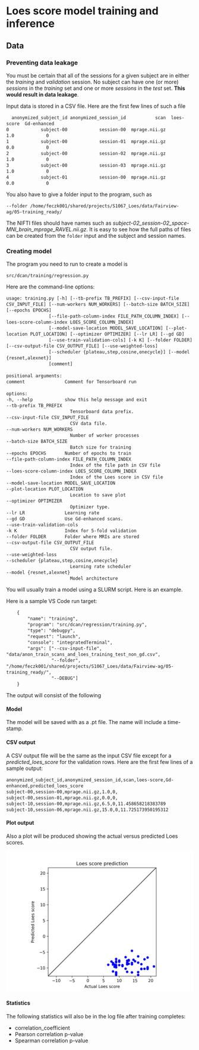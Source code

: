 # Loes score model training and inference

## Data

### Preventing data leakage

You must be certain that all of the sessions for a given subject are in either the *training* and *validation* session.  No subject can have one (or more) *sessions* in the *training* set and one or more *sessions* in the *test* set.  **This would result in data leakage**.

Input data is stored in a CSV file.  Here are the first few lines of such a file

      anonymized_subject_id anonymized_session_id           scan  loes-score  Gd-enhanced
    0            subject-00            session-00  mprage.nii.gz         1.0            0
    1            subject-00            session-01  mprage.nii.gz         0.0            0
    2            subject-00            session-02  mprage.nii.gz         1.0            0
    3            subject-00            session-03  mprage.nii.gz         1.0            0
    4            subject-01            session-00  mprage.nii.gz         0.0            0

You also have to give a folder input to the program, such as

    --folder /home/feczk001/shared/projects/S1067_Loes/data/Fairview-ag/05-training_ready/

The NIFTI files should have names such as *subject-02_session-02_space-MNI_brain_mprage_RAVEL.nii.gz*.  It is easy to see how the full paths of files can be created from the `folder` input and the subject and session names.

### Creating model

The program you need to run to create a model is

    src/dcan/training/regression.py

Here are the command-line options:

    usage: training.py [-h] [--tb-prefix TB_PREFIX] [--csv-input-file CSV_INPUT_FILE] [--num-workers NUM_WORKERS] [--batch-size BATCH_SIZE] [--epochs EPOCHS]
                    [--file-path-column-index FILE_PATH_COLUMN_INDEX] [--loes-score-column-index LOES_SCORE_COLUMN_INDEX]
                    [--model-save-location MODEL_SAVE_LOCATION] [--plot-location PLOT_LOCATION] [--optimizer OPTIMIZER] [--lr LR] [--gd GD]
                    [--use-train-validation-cols] [-k K] [--folder FOLDER] [--csv-output-file CSV_OUTPUT_FILE] [--use-weighted-loss]
                    [--scheduler {plateau,step,cosine,onecycle}] [--model {resnet,alexnet}]
                    [comment]

    positional arguments:
    comment               Comment for Tensorboard run

    options:
    -h, --help            show this help message and exit
    --tb-prefix TB_PREFIX
                            Tensorboard data prefix.
    --csv-input-file CSV_INPUT_FILE
                            CSV data file.
    --num-workers NUM_WORKERS
                            Number of worker processes
    --batch-size BATCH_SIZE
                            Batch size for training
    --epochs EPOCHS       Number of epochs to train
    --file-path-column-index FILE_PATH_COLUMN_INDEX
                            Index of the file path in CSV file
    --loes-score-column-index LOES_SCORE_COLUMN_INDEX
                            Index of the Loes score in CSV file
    --model-save-location MODEL_SAVE_LOCATION
    --plot-location PLOT_LOCATION
                            Location to save plot
    --optimizer OPTIMIZER
                            Optimizer type.
    --lr LR               Learning rate
    --gd GD               Use Gd-enhanced scans.
    --use-train-validation-cols
    -k K                  Index for 5-fold validation
    --folder FOLDER       Folder where MRIs are stored
    --csv-output-file CSV_OUTPUT_FILE
                            CSV output file.
    --use-weighted-loss
    --scheduler {plateau,step,cosine,onecycle}
                            Learning rate scheduler
    --model {resnet,alexnet}
                            Model architecture

You will usually train a model using a SLURM script.  Here is an example.

Here is a sample VS Code run target:

        {
            "name": "training",
            "program": "src/dcan/regression/training.py",
            "type": "debugpy",
            "request": "launch",
            "console": "integratedTerminal",
            "args": ["--csv-input-file", "data/anon_train_scans_and_loes_training_test_non_gd.csv",
                     "--folder",  "/home/feczk001/shared/projects/S1067_Loes/data/Fairview-ag/05-training_ready/",
                     "--DEBUG"]
        }

The output will consist of the following

#### Model

The model will be saved with as a .pt file.  The name will include a time-stamp.

#### CSV output

A CSV output file will be the same as the input CSV file except for a *predicted_loes_score* for the validation rows.  Here are the first few lines of a sample output:

    anonymized_subject_id,anonymized_session_id,scan,loes-score,Gd-enhanced,predicted_loes_score
    subject-00,session-00,mprage.nii.gz,1.0,0,
    subject-00,session-01,mprage.nii.gz,0.0,0,
    subject-10,session-00,mprage.nii.gz,6.5,0,11.458658218383789
    subject-10,session-06,mprage.nii.gz,15.0,0,11.725173950195312

#### Plot output

Also a plot will be produced showing the actual versus predicted Loes scores.

![Loes score prediction](sample_loes_score_predictions.png)

#### Statistics

The following statistics will also be in the log file after training completes:

* correlation_coefficient
* Pearson correlation p-value
* Spearman correlation p-value
